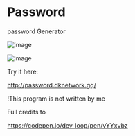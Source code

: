 # Password
password Generator

![image](https://user-images.githubusercontent.com/101945037/232111367-aa9f44f4-83b7-4ad6-a36e-1442390a6472.png)


![image](https://user-images.githubusercontent.com/101945037/232111410-a7efa95d-9f42-4d3b-acfd-f6f9f5169793.png)


Try it here:

http://password.dknetwork.gq/


!This program is not written by me 

Full credits to

https://codepen.io/dev_loop/pen/vYYxvbz
